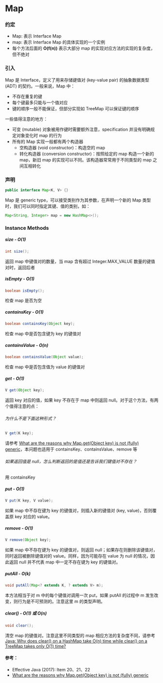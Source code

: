 # Map

### 约定

* Map: 表示 Interface Map
* map: 表示 Interface Map 的具体实现的一个实例
* 每个方法后面的 **O\(f\(n\)\)** 表示大部分 map 的实现对应方法的实现的复杂度，但不绝对

### 引入

Map 是 Interface，定义了用来存储键值对 \(key-value pair\) 的抽象数据类型 \(ADT\) 的契约。一般来说，Map 中：

* 不存在重复的键
* 每个键最多只能与一个值对应
* 键的顺序一般不能保证，但部分实现如 TreeMap 可以保证键的顺序

一些值得注意的地方：

* 可变 \(mutable\) 对象被用作键时需要额外注意，specification 并没有明确规定对象变化时 map 的行为
* 所有的 Map 实现一般都有两个构造器
  * 空构造器 \(void constructor\)：构造空的 map
  * 转化构造器 \(conversion constructor\)：按照给定的 map 构造一个新的 map，新旧 map 的实现可以不同。该构造器常常用于不同类型的 map 之间互相转化

### 声明

```java
public interface Map<K, V> {}
```

Map 是 generic type，可以接受类别作为其参数，在声明一个新的 Map 类型时，我们可以同时指定其键、值的类别，如：

```java
Map<String, Integer> map = new HashMap<>();
```

### Instance Methods

##### size - O\(1\)

```java
int size();
```

返回 map 中键值对的数量，当 map 含有超过 Integer.MAX\_VALUE 数量的键值对时，返回后者

##### isEmpty - O\(1\)

```java
boolean isEmpty();
```

检查 map 是否为空

##### containsKey - O\(1\)

```java
boolean containsKey(Object key);
```

检查 map 中是否包含键为 key 的键值对

##### containsValue - O\(n\)

```java
boolean containsValue(Object value);
```

检查 map 中是否包含值为 value 的键值对

##### get - O\(1\)

```java
V get(Object key);
```

返回 key 对应的值，如果 key 不存在于 map 中则返回 null。对于这个方法，有两个值得注意的点：

###### 为什么不是下面这种形式？

```java
V get(K key);
```

请参考 [What are the reasons why Map.get\(Object key\) is not \(fully\) generic](https://stackoverflow.com/questions/857420/what-are-the-reasons-why-map-getobject-key-is-not-fully-generic)，本问题也适用于 containsKey、containsValue、remove 等

###### 如果返回值是 null，怎么判断返回的是值还是告诉我们键值对不存在？

用 containsKey

##### put - O\(1\)

```java
V put(K key, V value);
```

如果 map 中不存在键为 key 的键值对，则插入新的键值对 \(key, value\)，否则覆盖原 key 对应的 value。

##### remove - O\(1\)

```java
V remove(Object key);
```

如果 map 中不存在键为 key 的键值对，则返回 null；如果存在则删除该键值对，同时返回被删除键值对的 value。同样，因为可能存在 value 为 null 的情况，因此返回 null 并不代表 map 中一定不存在键为 key 的键值对。

##### putAll - O\(k\)

```java
void putAll(Map<? extends K, ? extends V> m);
```

本方法相当于对 m 中的每个键值对调用一次 put，如果 putAll 的过程中 m 发生改变，则行为是不可预测的。注意这里 m 的类型声明。

##### clear\(\)  - O\(1\) 或 O\(n\)

```java
void clear();
```

清空 map 的键值对。注意这里不同类型的 map 相应方法的复杂度不同，请参考 [Java: Why does clear\(\) on a HashMap take O\(n\) time while clear\(\) on a TreeMap takes only O\(1\) time?](https://www.quora.com/Java-Why-does-clear-on-a-HashMap-take-O-n-time-while-clear-on-a-TreeMap-takes-only-O-1-time)

#### 参考：

* Effective Java \(2017\): Item 20、21、22
* [What are the reasons why Map.get\(Object key\) is not \(fully\) generic](https://stackoverflow.com/questions/857420/what-are-the-reasons-why-map-getobject-key-is-not-fully-generic)



